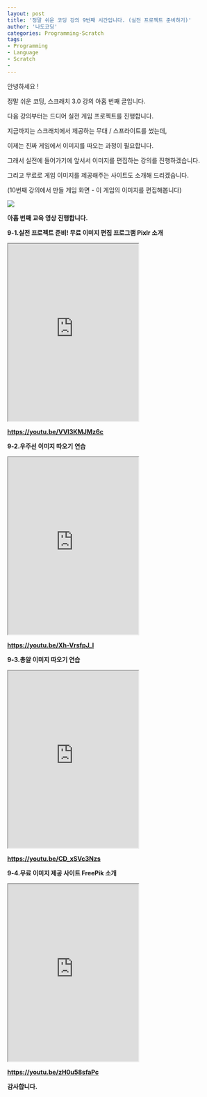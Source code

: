 ```yaml
---
layout: post
title: '정말 쉬운 코딩 강의 9번째 시간입니다. (실전 프로젝트 준비하기)'
author: '나도코딩'
categories: Programming-Scratch
tags:
- Programming
- Language
- Scratch
-
---
```



<script> location.href='https://cafe.naver.com/develoid/855845' ; </script>

<p>안녕하세요 !</p><p>정말 쉬운 코딩, 스크래치 3.0 강의 아홉 번째 글입니다.</p><p>다음 강의부터는 드디어 실전 게임 프로젝트를 진행합니다.</p><p>지금까지는 스크래치에서 제공하는 무대 / 스프라이트를 썼는데,</p><p>이제는 진짜 게임에서 이미지를 따오는 과정이 필요합니다.</p><p>그래서 실전에 들어가기에 앞서서 이미지를 편집하는 강의를 진행하겠습니다.</p><p>그리고 무료로 게임 이미지를 제공해주는 사이트도 소개해 드리겠습니다.</p><p>(10번째 강의에서 만들 게임 화면 - 이 게임의 이미지를 편집해봅니다)</p><p><img src="https://cafeptthumb-phinf.pstatic.net/MjAxOTAzMDRfOTQg/MDAxNTUxNjU0MTg4MTIx.iWzzPMerkUW0eSE_70gb7QaRZ0oY8D4i6N6P_EJexJog.c6dl3K-2N99nWstO5SakLH_SskmEyc3f9Lq2Zu_YT7og.GIF.nadocoding/NEW_GIF_1.gif?type=w740"><b></p><p>아홉 번째 교육 영상 진행합니다.</p><p>9-1.실전 프로젝트 준비! 무료 이미지 편집 프로그램 Pixlr 소개</p><p><iframe src="https://www.youtube.com/embed/VVl3KMJMz6c?wmode=opaque"  height="407px" frame scrolling="no" allowfullscreen="allowfullscreen"></iframe><b></p><p><a href="https://youtu.be/VVl3KMJMz6c">https://youtu.be/VVl3KMJMz6c</a></p><p>9-2.우주선 이미지 따오기 연습</p><p><iframe src="https://www.youtube.com/embed/Xh-VrsfpJ_I?wmode=opaque"  height="407px" frame scrolling="no" allowfullscreen="allowfullscreen"></iframe><b></p><p><a href="https://youtu.be/Xh-VrsfpJ_I">https://youtu.be/Xh-VrsfpJ_I</a></p><p>9-3.총알 이미지 따오기 연습 </p><p><iframe src="https://www.youtube.com/embed/CD_xSVc3Nzs?wmode=opaque"  height="407px" frame scrolling="no" allowfullscreen="allowfullscreen"></iframe><b></p><p><a href="https://youtu.be/CD_xSVc3Nzs">https://youtu.be/CD_xSVc3Nzs</a></p><p>9-4.무료 이미지 제공 사이트 FreePik 소개</p><p><iframe src="https://www.youtube.com/embed/zH0u58sfaPc?wmode=opaque"  height="407px" frame scrolling="no" allowfullscreen="allowfullscreen"></iframe><b></p><p><a href="https://youtu.be/zH0u58sfaPc">https://youtu.be/zH0u58sfaPc</a></p><p>감사합니다.</p>
